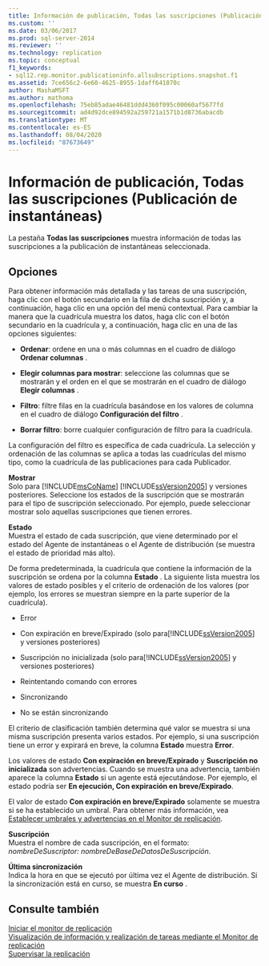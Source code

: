 ```yaml
---
title: Información de publicación, Todas las suscripciones (Publicación de instantáneas) | Microsoft Docs
ms.custom: ''
ms.date: 03/06/2017
ms.prod: sql-server-2014
ms.reviewer: ''
ms.technology: replication
ms.topic: conceptual
f1_keywords:
- sql12.rep.monitor.publicationinfo.allsubscriptions.snapshot.f1
ms.assetid: 7ce656c2-6e60-4625-8955-1daff641070c
author: MashaMSFT
ms.author: mathoma
ms.openlocfilehash: 75eb85adae46481ddd4360f095c00060af5677fd
ms.sourcegitcommit: ad4d92dce894592a259721a1571b1d8736abacdb
ms.translationtype: MT
ms.contentlocale: es-ES
ms.lasthandoff: 08/04/2020
ms.locfileid: "87673649"
---
```

# <a name="publication-information-all-subscriptions-snapshot-publication"></a>Información de publicación, Todas las suscripciones (Publicación de instantáneas)
  La pestaña **Todas las suscripciones** muestra información de todas las suscripciones a la publicación de instantáneas seleccionada.  
  
## <a name="options"></a>Opciones  
 Para obtener información más detallada y las tareas de una suscripción, haga clic con el botón secundario en la fila de dicha suscripción y, a continuación, haga clic en una opción del menú contextual. Para cambiar la manera que la cuadrícula muestra los datos, haga clic con el botón secundario en la cuadrícula y, a continuación, haga clic en una de las opciones siguientes:  
  
-   **Ordenar**: ordene en una o más columnas en el cuadro de diálogo **Ordenar columnas** .  
  
-   **Elegir columnas para mostrar**: seleccione las columnas que se mostrarán y el orden en el que se mostrarán en el cuadro de diálogo **Elegir columnas** .  
  
-   **Filtro**: filtre filas en la cuadrícula basándose en los valores de columna en el cuadro de diálogo **Configuración del filtro** .  
  
-   **Borrar filtro**: borre cualquier configuración de filtro para la cuadrícula.  
  
 La configuración del filtro es específica de cada cuadrícula. La selección y ordenación de las columnas se aplica a todas las cuadrículas del mismo tipo, como la cuadrícula de las publicaciones para cada Publicador.  
  
 **Mostrar**  
 Solo para [!INCLUDE[msCoName](../../includes/msconame-md.md)] [!INCLUDE[ssVersion2005](../../includes/ssversion2005-md.md)] y versiones posteriores. Seleccione los estados de la suscripción que se mostrarán para el tipo de suscripción seleccionado. Por ejemplo, puede seleccionar mostrar solo aquellas suscripciones que tienen errores.  
  
 **Estado**  
 Muestra el estado de cada suscripción, que viene determinado por el estado del Agente de instantáneas o el Agente de distribución (se muestra el estado de prioridad más alto).  
  
 De forma predeterminada, la cuadrícula que contiene la información de la suscripción se ordena por la columna **Estado** . La siguiente lista muestra los valores de estado posibles y el criterio de ordenación de los valores (por ejemplo, los errores se muestran siempre en la parte superior de la cuadrícula).  
  
-   Error  
  
-   Con expiración en breve/Expirado (solo para[!INCLUDE[ssVersion2005](../../includes/ssversion2005-md.md)] y versiones posteriores)  
  
-   Suscripción no inicializada (solo para[!INCLUDE[ssVersion2005](../../includes/ssversion2005-md.md)] y versiones posteriores)  
  
-   Reintentando comando con errores  
  
-   Sincronizando  
  
-   No se están sincronizando  
  
 El criterio de clasificación también determina qué valor se muestra si una misma suscripción presenta varios estados. Por ejemplo, si una suscripción tiene un error y expirará en breve, la columna **Estado** muestra **Error**.  
  
 Los valores de estado **Con expiración en breve/Expirado** y **Suscripción no inicializada** son advertencias. Cuando se muestra una advertencia, también aparece la columna **Estado** si un agente está ejecutándose. Por ejemplo, el estado podría ser **En ejecución, Con expiración en breve/Expirado**.  
  
 El valor de estado **Con expiración en breve/Expirado** solamente se muestra si se ha establecido un umbral. Para obtener más información, vea [Establecer umbrales y advertencias en el Monitor de replicación](monitor/set-thresholds-and-warnings-in-replication-monitor.md).  
  
 **Suscripción**  
 Muestra el nombre de cada suscripción, en el formato: *nombreDeSuscriptor: nombreDeBaseDeDatosDeSuscripción*.  
  
 **Última sincronización**  
 Indica la hora en que se ejecutó por última vez el Agente de distribución. Si la sincronización está en curso, se muestra **En curso** .  
  
## <a name="see-also"></a>Consulte también  
 [Iniciar el monitor de replicación](monitor/start-the-replication-monitor.md)   
 [Visualización de información y realización de tareas mediante el Monitor de replicación](monitor/view-information-and-perform-tasks-replication-monitor.md)   
 [Supervisar la replicación](monitoring-replication.md)  
  
  
